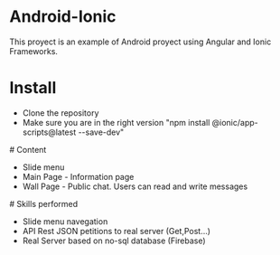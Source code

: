 # Android-Ionic
This proyect is an example of Android proyect using Angular and Ionic Frameworks.
# Install
<ul>
<li>Clone the repository</li>
<li>Make sure you are in the right version "npm install @ionic/app-scripts@latest --save-dev"</li>
</ul>
# Content
<ul>
<li>Slide menu</li>
<li>Main Page - Information page</li>
<li>Wall Page - Public chat. Users can read and write messages</li>
</ul>
# Skills performed
<ul>
<li>Slide menu navegation</li>
<li>API Rest JSON petitions to real server (Get,Post...)</li>
<li>Real Server based on no-sql database (Firebase)</li>
</ul>
